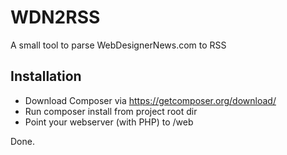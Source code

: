 # WDN2RSS

A small tool to parse WebDesignerNews.com to RSS

## Installation

* Download Composer via https://getcomposer.org/download/
* Run composer install from project root dir
* Point your webserver (with PHP) to /web

Done.
